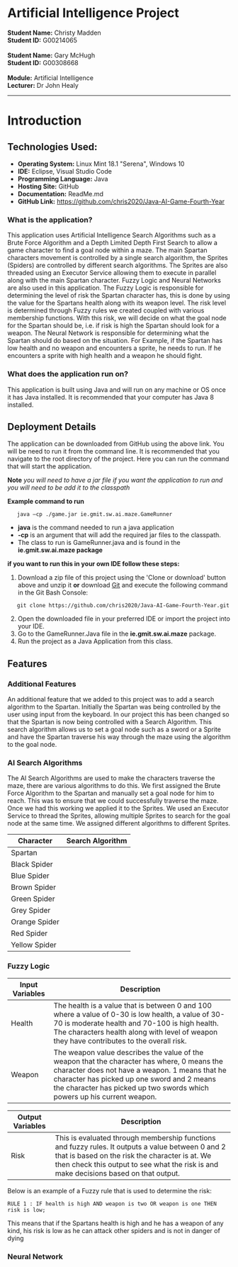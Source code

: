 # Artificial Intelligence Project

**Student Name:** Christy Madden <br />
**Student ID:** G00214065 <br /><br />
**Student Name:** Gary McHugh <br />
**Student ID:** G00308668 <br /><br />
**Module:** Artificial Intelligence<br />
**Lecturer:** Dr John Healy <br />

___

# Introduction	

## Technologies Used:

+ **Operating System:** Linux Mint 18.1 "Serena", Windows 10
+ **IDE:** Eclipse, Visual Studio Code
+ **Programming Language:** Java
+ **Hosting Site:** GitHub
+ **Documentation:** ReadMe.md
+ **GitHub Link:** https://github.com/chris2020/Java-AI-Game-Fourth-Year

### What is the application?

This application uses Artificial Intelligence Search Algorithms such as a Brute Force Algorithm and a Depth Limited Depth First Search to allow a game character to find a goal node within a maze. The main Spartan characters movement is controlled by a single search algorithm, the Sprites (Spiders) are controlled by different search algorithms. The Sprites are also threaded using an Executor Service allowing them to execute in parallel along with the main Spartan character. Fuzzy Logic and Neural Networks are also used in this application. The Fuzzy Logic is responsible for determining the level of risk the Spartan character has, this is done by using the value for the Spartans health along with its weapon level. The risk level is determined through Fuzzy rules we created coupled with various membership functions. With this risk, we will decide on what the goal node for the Spartan should be, i.e. if risk is high the Spartan should look for a weapon. The Neural Network is responsible for determining what the Spartan should do based on the situation. For Example, if the Spartan has low health and no weapon and encounters a sprite, he needs to run. If he encounters a sprite with high health and a weapon he should fight.

### What does the application run on?

This application is built using Java and will run on any machine or OS once it has Java installed. It is recommended that your computer has Java 8 installed. 

## Deployment Details
The application can be downloaded from GitHub using the above link. You will be need to run it from the command line. It is recommended that you navigate to the root directory of the project. Here you can run the command that will start the application.

**Note** _you will need to have a jar file if you want the application to run and you will need to be add it to the classpath_

**Example command to run** 

 ```
    java –cp ./game.jar ie.gmit.sw.ai.maze.GameRunner
 ```

 * __java__ is the command needed to run a java application
 * __-cp__ is an argument that will add the required jar files to the classpath. 
 * The class to run is GameRunner.java and is found in the __ie.gmit.sw.ai.maze package__

__if you want to run this in your own IDE follow these steps:__
1. Download a zip file of this project using the 'Clone or download' button above and unzip it __or__ download [Git](https://git-scm.com/downloads) and execute the following command in the Git Bash Console:

 ```
    git clone https://github.com/chris2020/Java-AI-Game-Fourth-Year.git
 ```
  
  2. Open the downloaded file in your preferred IDE or import the project into your IDE.
  3. Go to the GameRunner.Java file in the __ie.gmit.sw.ai.maze__ package.
  4. Run the project as a Java Application from this class.
  
## Features

### Additional Features
An additional feature that we added to this project was to add a search algorithm to the Spartan. Initially the Spartan was being controlled by the user using input from the keyboard. In our project this has been changed so that the Spartan is now being controlled with a Search Algorithm. This search algorithm allows us to set a goal node such as a sword or a Sprite and have the Spartan traverse his way through the maze using the algorithm to the goal node. 

### AI Search Algorithms
The AI Search Algorithms are used to make the characters traverse the maze, there are various algorithms to do this. We first assigned the Brute Force Algorithm to the Spartan and manually set a goal node for him to reach. This was to ensure that we could successfully traverse the maze. Once we had this working we applied it to the Sprites. We used an Executor Service to thread the Sprites, allowing multiple Sprites to search for the goal node at the same time. We assigned different algorithms to different Sprites.

|Character|Search Algorithm|
|---|---|
|Spartan|<search algorithm here>|
|Black Spider|<search algorithm here>|
|Blue Spider|<search algorithm here>|
|Brown Spider|<search algorithm here>|
|Green Spider|<search algorithm here>|
|Grey Spider|<search algorithm here>|
|Orange Spider|<search algorithm here>|
|Red Spider|<search algorithm here>|
|Yellow Spider|<search algorithm here>|

### Fuzzy Logic
|Input Variables|Description|
|---|---|
|Health| The health is a value that is between 0 and 100 where a value of 0-30 is low health,  a value of 30-70 is moderate health and 70-100 is high health. The characters health along with level of weapon they have contributes to the overall risk.|
|Weapon|The weapon value describes the value of the weapon that the character has where, 0 means the character does not have a weapon. 1 means that he character has picked up one sword and 2 means the character has picked up two swords which powers up his current weapon. |


|Output Variables|Description|
|---|---|
|Risk|This is evaluated through membership functions and fuzzy rules. It outputs a value between 0 and 2 that is based on the risk the character is at. We then check this output to see what the risk is and make decisions based on that output.|

Below is an example of a Fuzzy rule that is used to determine the risk:

```
RULE 1 : IF health is high AND weapon is two OR weapon is one THEN risk is low;
```

This means that if the Spartans health is high and he has a weapon of any kind, his risk is low as he can attack other spiders and is not in danger of dying
### Neural Network
